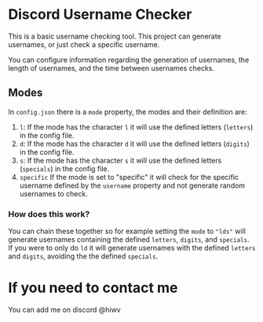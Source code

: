 # Discord Username Checker
This is a basic username checking tool. This project can generate usernames, or just check a specific username.

You can configure information regarding the generation of usernames, the length of usernames, and the time between usernames checks.

## Modes
In `config.json` there is a `mode` property, the modes and their definition are:

1. `l`: If the mode has the character `l` it will use the defined letters (`letters`) in the config file.
2. `d`: If the mode has the character `d` it will use the defined letters (`digits`) in the config file.
3. `s`: If the mode has the character `s` it will use the defined letters (`specials`) in the config file.
4. `specific` If the mode is set to "specific" it will check for the specific username defined by the `username` property and not generate random usernames to check.

### How does this work?
You can chain these together so for example setting the `mode` to `"lds"` will generate usernames containing the defined `letters`, `digits`, and `specials`. If you were to only do `ld` it will generate usernames with the defined `letters` and `digits`, avoiding the the defined `specials`.

# If you need to contact me
You can add me on discord @hiwv
